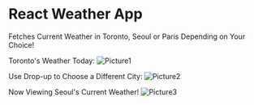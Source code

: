 # React Weather App
Fetches Current Weather in Toronto, Seoul or Paris Depending on Your Choice! 

Toronto's Weather Today:
![Picture1](https://user-images.githubusercontent.com/89030742/203879071-c2ff872d-1367-4b92-b5eb-39b0c5d5d139.png)

Use Drop-up to Choose a Different City:
![Picture2](https://user-images.githubusercontent.com/89030742/203879153-4134a33c-5a2d-47b0-92f2-6fba4072d5b7.png)

Now Viewing Seoul's Current Weather!
![Picture3](https://user-images.githubusercontent.com/89030742/203879187-a2330ba6-218c-473f-b178-95534c03a42f.png)

